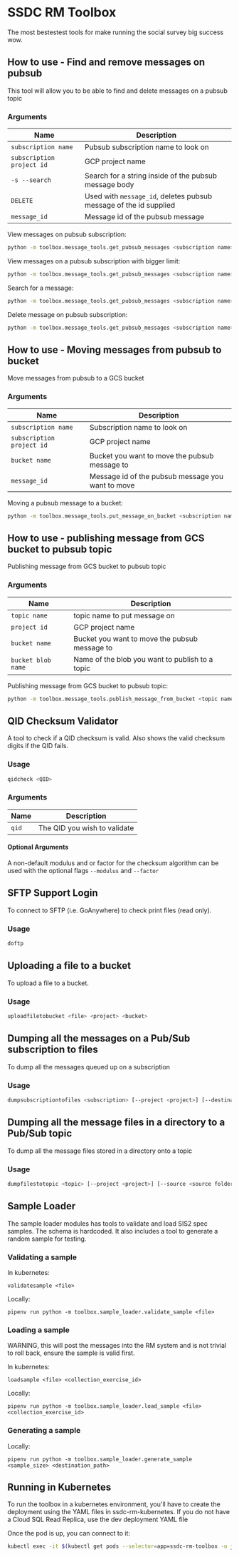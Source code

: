 # SSDC RM Toolbox

The most bestestest tools for make running the social survey big success wow.

## How to use - Find and remove messages on pubsub

This tool will allow you to be able to find and delete messages on a pubsub topic

### Arguments

| Name                      | Description                                                                                                         |                                                                                        
| ---------------------     | ------------------------------------------------------------------------------------------------------------------- |
| `subscription name`       | Pubsub subscription name to look on                                                                                 |
| `subscription project id` | GCP project name                                                                                                    |
| `-s --search`             | Search for a string inside of the pubsub message body                                                               |                                                  
| `DELETE`                  | Used with `message_id`, deletes pubsub message of the id supplied                                                   |
| `message_id`              | Message id of the pubsub message                                                                                    |

View messages on pubsub subscription:

   ```bash
   python -m toolbox.message_tools.get_pubsub_messages <subscription name> <subscription project id>
   ```

View messages on a pubsub subscription with bigger limit:

   ```bash
   python -m toolbox.message_tools.get_pubsub_messages <subscription name> <subscription project id> -l <limit>
   ```

Search for a message:

   ```bash
   python -m toolbox.message_tools.get_pubsub_messages <subscription name> <subscription project id> -s <search term>
   ```

Delete message on pubsub subscription:

   ```bash
   python -m toolbox.message_tools.get_pubsub_messages <subscription name> <subscription project id> <message_id> DELETE
   ```

## How to use - Moving messages from pubsub to bucket

Move messages from pubsub to a GCS bucket

### Arguments

| Name                      | Description                                                                                                         |                                                                                        
| ---------------------     | ------------------------------------------------------------------------------------------------------------------- |
| `subscription name`       | Subscription name to look on                                                                                        |
| `subscription project id` | GCP project name                                                                                                    |
| `bucket name`             | Bucket you want to move the pubsub message to                                                                       |                                                  
| `message_id`              | Message id of the pubsub message you want to move                                                                   |

Moving a pubsub message to a bucket:

```bash
python -m toolbox.message_tools.put_message_on_bucket <subscription name> <subscription project id> <bucket name> <message_id>
```

## How to use - publishing message from GCS bucket to pubsub topic

Publishing message from GCS bucket to pubsub topic

### Arguments

| Name                      | Description                                                                                                         |                                                                                        
| ---------------------     | ------------------------------------------------------------------------------------------------------------------- |
| `topic name`              | topic name to put message on                                                                                               |
| `project id`              | GCP project name                                                                                                    |
| `bucket name`             | Bucket you want to move the pubsub message to                                                                       |                                                  
| `bucket blob name`        | Name of the blob you want to publish to a topic                                                                     |                                                  

Publishing message from GCS bucket to pubsub topic:

```bash
python -m toolbox.message_tools.publish_message_from_bucket <topic name> <project id> <bucket blob name> <bucket name>
```

## QID Checksum Validator

A tool to check if a QID checksum is valid. Also shows the valid checksum digits if the QID fails.

### Usage

```bash
qidcheck <QID>
```

### Arguments

| Name                      | Description                                                                                                         |                                                                                        
| ---------------------     | ------------------------------------------------------------------------------------------------------------------- |
| `qid`                     | The QID you wish to validate                                                                                        |

#### Optional Arguments

A non-default modulus and or factor for the checksum algorithm can be used with the optional flags `--modulus`
and `--factor`

## SFTP Support Login

To connect to SFTP (i.e. GoAnywhere) to check print files (read only).

### Usage

```bash
doftp
```

## Uploading a file to a bucket

To upload a file to a bucket.

### Usage

```bash
uploadfiletobucket <file> <project> <bucket>
```

## Dumping all the messages on a Pub/Sub subscription to files

To dump all the messages queued up on a subscription

### Usage

```bash
dumpsubscriptiontofiles <subscription> [--project <project>] [--destination <destination folder>]
```

## Dumping all the message files in a directory to a Pub/Sub topic

To dump all the message files stored in a directory onto a topic

### Usage

```bash
dumpfilestotopic <topic> [--project <project>] [--source <source folder>]
```

## Sample Loader

The sample loader modules has tools to validate and load SIS2 spec samples. The schema is hardcoded. It also includes a
tool to generate a random sample for testing.

### Validating a sample

In kubernetes:

```shell
validatesample <file>
```

Locally:

```shell
pipenv run python -m toolbox.sample_loader.validate_sample <file>
```

### Loading a sample

WARNING, this will post the messages into the RM system and is not trivial to roll back, ensure the sample is valid
first.

In kubernetes:

```shell
loadsample <file> <collection_exercise_id>
```

Locally:

```shell
pipenv run python -m toolbox.sample_loader.load_sample <file> <collection_exercise_id>
```

### Generating a sample

Locally:

```shell
pipenv run python -m toolbox.sample_loader.generate_sample <sample_size> <destination_path>
```

## Running in Kubernetes

To run the toolbox in a kubernetes environment, you'll have to create the deployment using the YAML files in
ssdc-rm-kubernetes. If you do not have a Cloud SQL Read Replica, use the dev deployment YAML file

Once the pod is up, you can connect to it:

```bash
kubectl exec -it $(kubectl get pods --selector=app=ssdc-rm-toolbox -o jsonpath='{.items[*].metadata.name}') -- /bin/bash
```
